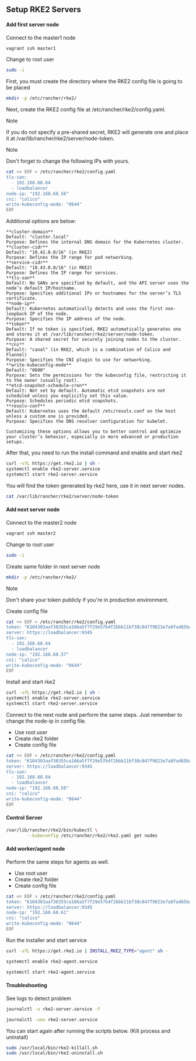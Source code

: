 ## Setup RKE2 Servers

#### Add first server node

Connect to the master1 node

```bash
vagrant ssh master1
```

Change to root user

```bash
sudo -i
```

First, you must create the directory where the RKE2 config file is going to be placed

```bash
mkdir -p /etc/rancher/rke2/
```

Next, create the RKE2 config file at /etc/rancher/rke2/config.yaml.

> [!NOTE] 
> If you do not specify a pre-shared secret, RKE2 will generate one and place it at /var/lib/rancher/rke2/server/node-token.

> [!NOTE] 
> Don't forget to change the following IPs with yours.

```bash
cat << EOF > /etc/rancher/rke2/config.yaml
tls-san:
  - 192.168.68.64
  - loadbalancer
node-ip: "192.168.68.56"
cni: "calico"
write-kubeconfig-mode: "0644"
EOF
```

Additional options are below:

```
**cluster-domain**
Default: "cluster.local"
Purpose: Defines the internal DNS domain for the Kubernetes cluster.
**cluster-cidr**
Default: "10.42.0.0/16" (in RKE2)
Purpose: Defines the IP range for pod networking.
**service-cidr**
Default: "10.43.0.0/16" (in RKE2)
Purpose: Defines the IP range for services.
**tls-san**
Default: No SANs are specified by default, and the API server uses the node’s default IP/hostname.
Purpose: Specifies additional IPs or hostnames for the server’s TLS certificate.
**node-ip**
Default: Kubernetes automatically detects and uses the first non-loopback IP of the node.
Purpose: Specifies the IP address of the node.
**token**
Default: If no token is specified, RKE2 automatically generates one and stores it at /var/lib/rancher/rke2/server/node-token.
Purpose: A shared secret for securely joining nodes to the cluster.
**cni**
Default: "canal" (in RKE2, which is a combination of Calico and Flannel)
Purpose: Specifies the CNI plugin to use for networking.
**write-kubeconfig-mode**
Default: "0600"
Purpose: Sets the permissions for the kubeconfig file, restricting it to the owner (usually root).
**etcd-snapshot-schedule-cron**
Default: Not set by default. Automatic etcd snapshots are not scheduled unless you explicitly set this value.
Purpose: Schedules periodic etcd snapshots.
**resolv-conf**
Default: Kubernetes uses the default /etc/resolv.conf on the host unless a custom one is provided.
Purpose: Specifies the DNS resolver configuration for kubelet.

Customizing these options allows you to better control and optimize your cluster’s behavior, especially in more advanced or production setups.
```


After that, you need to run the install command and enable and start rke2

```bash
curl -sfL https://get.rke2.io | sh -
systemctl enable rke2-server.service
systemctl start rke2-server.service
```

You will find the token generated by rke2 here, use it in next server nodes.

```bash
cat /var/lib/rancher/rke2/server/node-token
```

#### Add next server node

Connect to the master2 node

```bash
vagrant ssh master2
```

Change to root user

```bash
sudo -i
```

Create same folder in next server node

```bash
mkdir -p /etc/rancher/rke2/
```

> [!NOTE] 
> Don't share your token publicly if you're in production environment.

Create config file

```bash
cat << EOF > /etc/rancher/rke2/config.yaml
token: "K104303aaf38355ca166a5f7f29e57b4f2bbb11bf38c847f9823e7a8fad65bab126::server:bf9363e5c9552e25e02cda7d0c6f744c"
server: https://loadbalancer:9345
tls-san:
  - 192.168.68.64
  - loadbalancer
node-ip: "192.168.68.57"
cni: "calico"
write-kubeconfig-mode: "0644"
EOF
```

Install and start rke2

```bash
curl -sfL https://get.rke2.io | sh -
systemctl enable rke2-server.service
systemctl start rke2-server.service
```

Connect to the next node and perform the same steps. Just remember to change the node-ip in config file.

- Use root user
- Create rke2 folder
- Create config file

```bash
cat << EOF > /etc/rancher/rke2/config.yaml
token: "K104303aaf38355ca166a5f7f29e57b4f2bbb11bf38c847f9823e7a8fad65bab126::server:bf9363e5c9552e25e02cda7d0c6f744c"
server: https://loadbalancer:9345
tls-san:
  - 192.168.68.64
  - loadbalancer
node-ip: "192.168.68.58"
cni: "calico"
write-kubeconfig-mode: "0644"
EOF
```

#### Control Server

```bash
/var/lib/rancher/rke2/bin/kubectl \
        --kubeconfig /etc/rancher/rke2/rke2.yaml get nodes
```

#### Add worker/agent node

Perform the same steps for agents as well.

- Use root user
- Create rke2 folder
- Create config file

```bash
cat << EOF > /etc/rancher/rke2/config.yaml
token: "K104303aaf38355ca166a5f7f29e57b4f2bbb11bf38c847f9823e7a8fad65bab126::server:bf9363e5c9552e25e02cda7d0c6f744c"
server: https://loadbalancer:9345
node-ip: "192.168.68.61"
cni: "calico"
write-kubeconfig-mode: "0644"
EOF
```

Run the installer and start service

```bash
curl -sfL https://get.rke2.io | INSTALL_RKE2_TYPE="agent" sh -
```

```bash
systemctl enable rke2-agent.service
```
```bash
systemctl start rke2-agent.service
```

#### Troubleshooting

See logs to detect problem

```bash
journalctl -u rke2-server.service -f
```

```bash
journalctl -xeu rke2-server.service
```

You can start again after running the scripts below. (Kill process and uninstall)
```bash
sudo /usr/local/bin/rke2-killall.sh
sudo /usr/local/bin/rke2-uninstall.sh
```